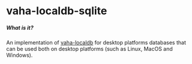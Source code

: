 # vaha-localdb-sqlite

##### What is it?
An implementation of [vaha-localdb](https://github.com/vahithanoglu/vaha-localdb) for desktop platforms databases that can be used both on desktop platforms (such as Linux, MacOS and Windows).
